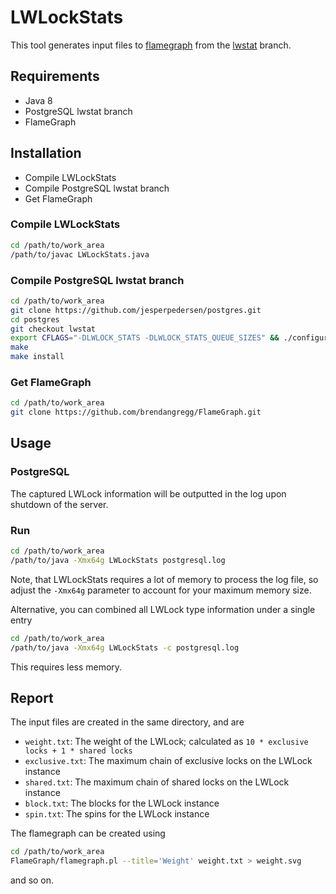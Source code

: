 # LWLockStats

This tool generates input files to [flamegraph](https://github.com/brendangregg/FlameGraph)
from the [lwstat](https://github.com/jesperpedersen/postgres/tree/lwstat) branch.

## Requirements

* Java 8
* PostgreSQL lwstat branch
* FlameGraph

## Installation

* Compile LWLockStats
* Compile PostgreSQL lwstat branch
* Get FlameGraph

### Compile LWLockStats

```bash
cd /path/to/work_area
/path/to/javac LWLockStats.java
```

### Compile PostgreSQL lwstat branch

```bash
cd /path/to/work_area
git clone https://github.com/jesperpedersen/postgres.git
cd postgres
git checkout lwstat
export CFLAGS="-DLWLOCK_STATS -DLWLOCK_STATS_QUEUE_SIZES" && ./configure ...
make
make install
```

### Get FlameGraph

```bash
cd /path/to/work_area
git clone https://github.com/brendangregg/FlameGraph.git
```

## Usage

### PostgreSQL

The captured LWLock information will be outputted in the log upon shutdown of
the server.

### Run

```bash
cd /path/to/work_area
/path/to/java -Xmx64g LWLockStats postgresql.log
```

Note, that LWLockStats requires a lot of memory to process the log file, so adjust the
```-Xmx64g``` parameter to account for your maximum memory size.

Alternative, you can combined all LWLock type information under a single entry

```bash
cd /path/to/work_area
/path/to/java -Xmx64g LWLockStats -c postgresql.log
```

This requires less memory.

## Report

The input files are created in the same directory, and are
* ```weight.txt```: The weight of the LWLock; calculated as ```10 * exclusive locks + 1 * shared locks```
* ```exclusive.txt```: The maximum chain of exclusive locks on the LWLock instance
* ```shared.txt```: The maximum chain of shared locks on the LWLock instance
* ```block.txt```: The blocks for the LWLock instance
* ```spin.txt```: The spins for the LWLock instance

The flamegraph can be created using

```bash
cd /path/to/work_area
FlameGraph/flamegraph.pl --title='Weight' weight.txt > weight.svg
```

and so on.
